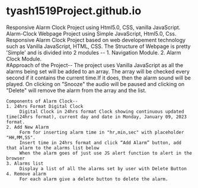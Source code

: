 # tyash1519Project.github.io
Responsive Alarm Clock Project using Html5.0, CSS, vanilla JavaScript.
Alarm-Clock Webpage Project using Simple JavaScript, Html5.0, Css.
      Responsive Alarm Clock Project based on web developement technology such as Vanilla JavaScript, HTML, CSS.
      The Structure of Webpage is pretty 'Simple' and is divided into 2 modules -- 
      1. Navigation Module. 
      2. Alarm Clock Module.    
#Approach of the Project-- 
      The project uses Vanilla JavaScript as all the alarms being set will be added to an array. The array will be checked every second if it contains the current time.If it does, then the alarm sound will be played. On clicking on "Snooze" the audio will be paused and clicking on "Delete" will remove the alarm from the array and the list.
      
    Components of Alarm Clock-- 
    1. 24hrs Format Digital Clock
         Digital Clock in 24hrs format Clock showing continuous updated time(24hrs format), current day and date in Monday, January 09, 2023 format.
    2. Add New Alarm 
         Form for inserting alarm time in "hr,min,sec" with placeholder "HH,MM,SS".
         Insert time in 24hrs format and click “Add Alarm” button, add that alarm to the alarms list below
         When the alarm goes of just use JS alert function to alert in the browser
    3. Alarms list 
         Display a list of all the alarms set by user with Delete Button 
    4. Remove alarm 
         For each alarm give a delete button to delete the alarm.
         
